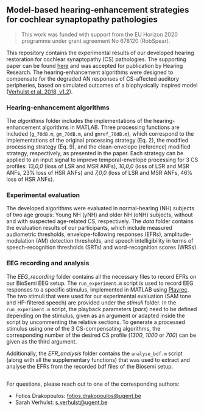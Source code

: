 ## Model-based hearing-enhancement strategies for cochlear synaptopathy pathologies

> This work was funded with support from the EU Horizon 2020 programme under grant agreement No 678120 (RobSpear).

This repository contains the experimental results of our developed hearing restoration for cochlear synaptopathy (CS) pathologies. The supporting paper can be found [here](https://doi.org/10.1101/2022.01.10.475652) and was accepted for publication by Hearing Research. The hearing-enhancement algorithms were designed to compensate for the degraded AN responses of CS-affected auditory peripheries, based on simulated outcomes of a biophysically inspired model ([Verhulst et al. 2018, v1.2](https://github.com/HearingTechnology/Verhulstetal2018Model)). 

### Hearing-enhancement algorithms

The *algorithms* folder includes the implementations of the hearing-enhancement algorithms in MATLAB. Three processing functions are included (`g_70dB.m`, `gm_70dB.m`, and `gmref_70dB.m`), which correspond to the implementations of the original processing strategy (Eq. 2), the modified processing strategy (Eq. 9), and the clean-envelope (reference) modified strategy, respectively, as presented in the paper. Each strategy can be applied to an input signal to improve temporal-envelope processing for 3 CS profiles: *13,0,0* (loss of LSR and MSR ANFs), *10,0,0* (loss of LSR and MSR ANFs, 23% loss of HSR ANFs) and *7,0,0* (loss of LSR and MSR ANFs, 46% loss of HSR ANFs). 

### Experimental evaluation

The developed algorithms were evaluated in normal-hearing (NH) subjects of two age groups: Young NH (yNH) and older NH (oNH) subjects, without and with suspected age-related CS, respectively. The *data* folder contains the evaluation results of our participants, which include measured audiometric thresholds, envelope-following responses (EFRs), amplitude-modulation (AM) detection thresholds, and speech intelligibility in terms of speech-recognition thresholds (SRTs) and word-recognition scores (WRSs).

### EEG recording and analysis 

The *EEG_recording* folder contains all the necessary files to record EFRs on our BioSemi EEG setup. The `run_experiment.m` script is used to record EEG responses to a specific stimulus, implemented in MATLAB using [Playrec](https://github.com/PlayrecForMatlab/playrec). The two stimuli that were used for our experimental evaluation (SAM tone and HP-filtered speech) are provided under the *stimuli* folder. In the `run_experiment.m` script, the playback parameters (*pars*) need to be defined depending on the stimulus, given as an argument or adapted inside the script by uncommenting the relative sections. To generate a processed stimulus using one of the 3 CS-compensating algorithms, the corresponding number of the desired CS profile (*1300*, *1000* or *700*) can be given as the third argument. 

Additionally, the *EFR_analysis* folder contains the `analyse_bdf.m` script (along with all the supplementary functions) that was used to extract and analyse the EFRs from the recorded bdf files of the Biosemi setup.

##
For questions, please reach out to one of the corresponding authors:

* Fotios Drakopoulos: fotios.drakopoulos@ugent.be
* Sarah Verhulst: s.verhulst@ugent.be
